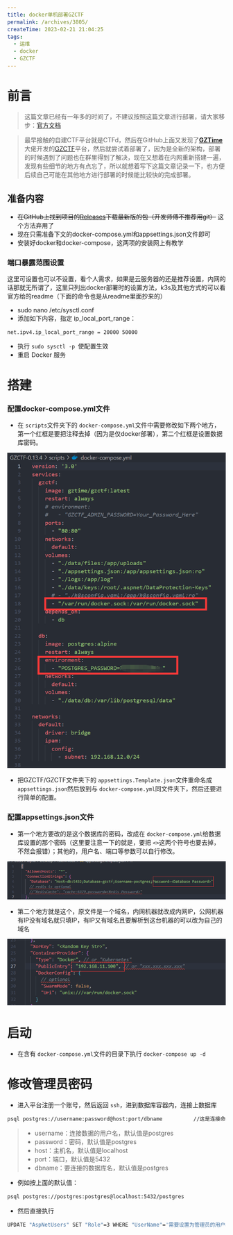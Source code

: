 ```yaml
---
title: docker单机部署GZCTF
permalink: /archives/3805/
createTime: 2023-02-21 21:04:25
tags: 
  - 运维
  - docker
  - GZCTF
---
```

# 前言

> 这篇文章已经有一年多的时间了，不建议按照这篇文章进行部署，请大家移步：[官方文档](https://gzctf.gzti.me/)



> 最早接触的自建CTF平台就是CTFd，然后在GitHub上面又发现了[**GZTime**](https://gztime.cc/)大佬开发的[GZCTF](https://github.com/GZTimeWalker/GZCTF)平台，然后就尝试着部署了，因为是全新的架构，部署的时候遇到了问题也在群里得到了解决，现在又想着在内网重新搭建一遍，发现有些细节的地方有点忘了，所以就想着写下这篇文章记录一下，也方便后续自己可能在其他地方进行部署的时候能比较快的完成部署。

## 准备内容

- ~~在GitHub上找到项目的[Releases](https://github.com/GZTimeWalker/GZCTF/releases)下载最新版的包（开发师傅不推荐用git）~~ 这个方法弃用了
- 现在只需准备下文的docker-compose.yml和appsettings.json文件即可
- 安装好docker和docker-compose，这两项的安装网上有教学

### 端口暴露范围设置

这里可设置也可以不设置，看个人需求，如果是云服务器的还是推荐设置，内网的话那就无所谓了，这里只列出docker部署时的设置方法，k3s及其他方式的可以看官方给的readme（下面的命令也是从readme里面抄来的）

- sudo nano /etc/sysctl.conf
- 添加如下内容，指定 ip_local_port_range：

```plain
net.ipv4.ip_local_port_range = 20000 50000
```

- 执行 `sudo sysctl -p `使配置生效
- 重启 Docker 服务

# 搭建

### 配置docker-compose.yml文件

- 在 `scripts`文件夹下的 `docker-compose.yml`文件中需要修改如下两个地方，第一个红框是要把注释去掉（因为是仅docker部署），第二个红框是设置数据库密码。

![image-20230418091416730](./images/image-20230418091416730.png)

- 把GZCTF/GZCTF文件夹下的 `appsettings.Template.json`文件重命名成 `appsettings.json`然后放到与 `docker-compose.yml`同文件夹下，然后还要进行简单的配置。

### 配置appsettings.json文件

- 第一个地方要改的是这个数据库的密码，改成在 `docker-compose.yml`给数据库设置的那个密码（这里要注意一下的就是，要把 `<>`这两个符号也要去掉，不然会报错）；其他的，用户名、端口等参数可以自行修改。

![image-20230221212130179](./images/image-20230221212130179.png)

- 第二个地方就是这个，原文件是一个域名，内网机器就改成内网IP，公网机器有IP没有域名就只填IP，有IP又有域名且要解析到这台机器的可以改为自己的域名

![image-20230221212547919](./images/image-20230221212547919.png)

# 启动

- 在含有 `docker-compose.yml`文件的目录下执行 `docker-compose up -d`

# 修改管理员密码

- 进入平台注册一个账号，然后返回 `ssh`，进到数据库容器内，连接上数据库

```bash
psql postgres://username:password@host:port/dbname			//这是连接命令
```

> - username：连接数据的用户名，默认值是postgres
> - password：密码，默认值是postgres
> - host：主机名，默认值是localhost
> - port：端口，默认值是5432
> - dbname：要连接的数据库名，默认值是postgres

- 例如按上面的默认值：

```bash
psql postgres://postgres:postgres@localhost:5432/postgres
```

- 然后直接执行

```bash
UPDATE "AspNetUsers" SET "Role"=3 WHERE "UserName"='需要设置为管理员的用户名';
```
